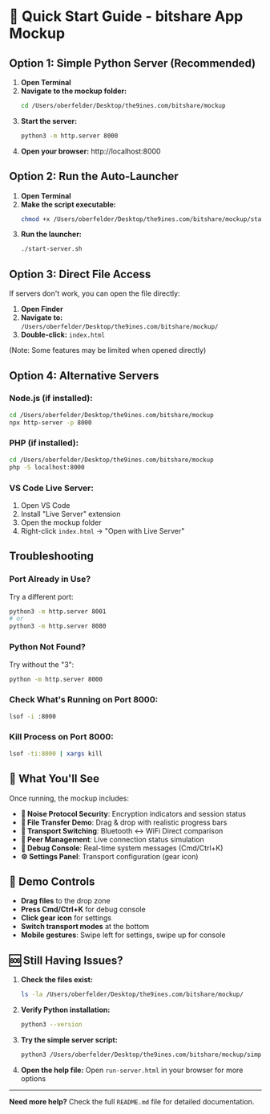 # 🚀 Quick Start Guide - bitshare App Mockup

## Option 1: Simple Python Server (Recommended)

1. **Open Terminal**
2. **Navigate to the mockup folder:**
   ```bash
   cd /Users/oberfelder/Desktop/the9ines.com/bitshare/mockup
   ```
3. **Start the server:**
   ```bash
   python3 -m http.server 8000
   ```
4. **Open your browser:** http://localhost:8000

## Option 2: Run the Auto-Launcher

1. **Open Terminal**
2. **Make the script executable:**
   ```bash
   chmod +x /Users/oberfelder/Desktop/the9ines.com/bitshare/mockup/start-server.sh
   ```
3. **Run the launcher:**
   ```bash
   ./start-server.sh
   ```

## Option 3: Direct File Access

If servers don't work, you can open the file directly:

1. **Open Finder**
2. **Navigate to:** `/Users/oberfelder/Desktop/the9ines.com/bitshare/mockup/`
3. **Double-click:** `index.html`

(Note: Some features may be limited when opened directly)

## Option 4: Alternative Servers

### Node.js (if installed):
```bash
cd /Users/oberfelder/Desktop/the9ines.com/bitshare/mockup
npx http-server -p 8000
```

### PHP (if installed):
```bash
cd /Users/oberfelder/Desktop/the9ines.com/bitshare/mockup
php -S localhost:8000
```

### VS Code Live Server:
1. Open VS Code
2. Install "Live Server" extension
3. Open the mockup folder
4. Right-click `index.html` → "Open with Live Server"

## Troubleshooting

### Port Already in Use?
Try a different port:
```bash
python3 -m http.server 8001
# or
python3 -m http.server 8080
```

### Python Not Found?
Try without the "3":
```bash
python -m http.server 8000
```

### Check What's Running on Port 8000:
```bash
lsof -i :8000
```

### Kill Process on Port 8000:
```bash
lsof -ti:8000 | xargs kill
```

## 🎯 What You'll See

Once running, the mockup includes:

- **🔐 Noise Protocol Security**: Encryption indicators and session status
- **📁 File Transfer Demo**: Drag & drop with realistic progress bars
- **🚀 Transport Switching**: Bluetooth ↔ WiFi Direct comparison
- **👥 Peer Management**: Live connection status simulation
- **🔧 Debug Console**: Real-time system messages (Cmd/Ctrl+K)
- **⚙️ Settings Panel**: Transport configuration (gear icon)

## 📱 Demo Controls

- **Drag files** to the drop zone
- **Press Cmd/Ctrl+K** for debug console
- **Click gear icon** for settings
- **Switch transport modes** at the bottom
- **Mobile gestures**: Swipe left for settings, swipe up for console

## 🆘 Still Having Issues?

1. **Check the files exist:**
   ```bash
   ls -la /Users/oberfelder/Desktop/the9ines.com/bitshare/mockup/
   ```

2. **Verify Python installation:**
   ```bash
   python3 --version
   ```

3. **Try the simple server script:**
   ```bash
   python3 /Users/oberfelder/Desktop/the9ines.com/bitshare/mockup/simple-server.py
   ```

4. **Open the help file:**
   Open `run-server.html` in your browser for more options

---

**Need more help?** Check the full `README.md` file for detailed documentation.
